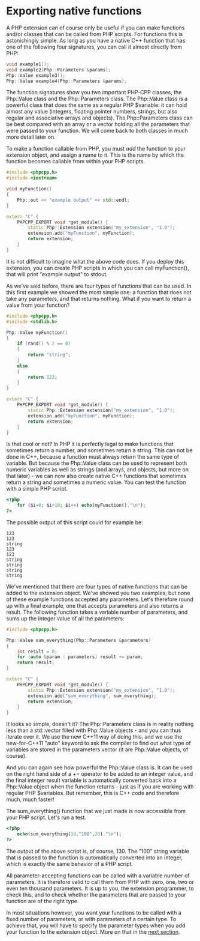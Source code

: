 # Exporting native functions

A PHP extension can of course only be useful if you can make functions and/or 
classes that can be called from PHP scripts. For functions this is 
astonishingly simple. As long as you have a native C++ function that has 
one of the following four signatures, you can call it almost directly from PHP:

```cpp
void example1();
void example2(Php::Parameters &params);
Php::Value example3();
Php::Value example4(Php::Parameters &params);
```
The function signatures show you two important PHP-CPP classes, the
Php::Value class and the Php::Parameters class. The Php::Value class is a
powerful class that does the same as a regular PHP $variable: it can hold
almost any value (integers, floating pointer numbers, strings, but also
regular and associative arrays and objects). The Php::Parameters class
can be best compared with an array or a vector holding all the parameters
that were passed to your function. We will come back to both classes in
much more detail later on.

To make a function callable from PHP, you must *add* the function
to your extension object, and assign a name to it. This is the
name by which the function becomes callable from within your PHP scripts.

```cpp
#include <phpcpp.h>
#include <iostream>

void myFunction()
{
    Php::out << "example output" << std::endl;
}

extern "C" {
    PHPCPP_EXPORT void *get_module() {
        static Php::Extension extension("my_extension", "1.0");
        extension.add("myFunction", myFunction);
        return extension;
    }
}
```
It is not difficult to imagine what the above code does. If you deploy
this extension, you can create PHP scripts in which you can call myFunction(),
that will print "example output" to stdout.

As we've said before, there are four types of functions that can be used. In
this first example we showed the most simple one: a function that does not
take any parameters, and that returns nothing. What if you
want to return a value from your function?

```cpp
#include <phpcpp.h>
#include <stdlib.h>

Php::Value myFunction()
{
    if (rand() % 2 == 0)
    {
        return "string";
    }
    else
    {
        return 123;
    }
}

extern "C" {
    PHPCPP_EXPORT void *get_module() {
        static Php::Extension extension("my_extension", "1.0");
        extension.add("myFunction", myFunction);
        return extension;
    }
}
```
Is that cool or not? In PHP it is perfectly legal to make functions that
sometimes return a number, and sometimes return a string. This can not be
done in C++, because a function must always return the same type of variable.
But because the Php::Value class can be used to represent both numeric
variables as well as strings (and arrays, and objects, but more on that 
later) - we can now also create native C++ functions that sometimes return
a string and sometimes a numeric value. You can test the function with a 
simple PHP script.

```php
<?php
    for ($i=0; $i<10; $i++) echo(myFunction()."\n");
?>
```

The possible output of this script could for example be:

```
123
123
string
123
123
string
string
string
string
```
We've mentioned that there are four types of native functions that can be
added to the extension object. We've showed you two examples, but none of
these example functions accepted any parameters. Let's therefore round up with a 
final example, one that accepts parameters and also returns a result. 
The following function takes a variable number of parameters, 
and sums up the integer value of all the parameters:

```cpp
#include <phpcpp.h>

Php::Value sum_everything(Php::Parameters &parameters)
{
    int result = 0;
    for (auto &param : parameters) result += param;
    return result;
}

extern "C" {
    PHPCPP_EXPORT void *get_module() {
        static Php::Extension extension("my_extension", "1.0");
        extension.add("sum_everything", sum_everything);
        return extension;
    }
}
```
It looks so simple, doesn't it? 
The Php::Parameters class is in reality nothing less than a std::vector 
filled with Php::Value objects - and you can thus iterate over it. 
We use the new C++11 way of doing this, and we use the new-for-C++11 
"auto" keyword to ask the compiler to find out what type of variables are 
stored in the parameters vector (it are Php::Value objects, of course).

And you can again see how powerful the Php::Value class is. 
It can be used on the right hand side of a += operator to be added to 
an integer value, and the final integer result variable is automatically 
converted back into a Php::Value object when the function returns - just as if 
you are working with regular PHP $variables. But remember, this is C++ code and 
therefore much, much faster!

The sum_everything() function that we just made is now accessible from your
PHP script. Let's run a test.

```php
<?php
    echo(sum_everything(10,"100",20)."\n");
?>
```

The output of the above script is, of course, 130. The "100" string variable
that is passed to the function is automatically converted into an integer,
which is exactly the same behavior of a PHP script.

All parameter-accepting functions can be called with a variable number of
parameters. It is therefore valid to call them from PHP with zero, one, two 
or even ten thousand parameters. It is up to you, the extension programmer, to check 
this, and to check whether the parameters that are passed to your
function are of the right type.

In most situations however, you want
your functions to be called with a fixed number of parameters, or with
parameters of a certain type. To achieve that, you will have to specify
the parameter types when you add your function to the extension object.
More on that in the [next section](parameters).
